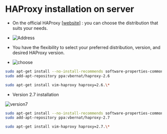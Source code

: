 # HAProxy installation on server

* On the official HAProxy [[website](https://www.haproxy.org/)] : you can choose the distribution that suits your needs.

* ![Address](https://github.com/hojat-gazestani/DevOps/blob/main/haproxy/pictures/01-Address.png)


* You have the flexibility to select your preferred distribution, version, and desired HAProxy version.

* ![choose](https://github.com/hojat-gazestani/DevOps/blob/main/haproxy/pictures/02-choose.png)

```bash
sudo apt-get install --no-install-recommends software-properties-common
sudo add-apt-repository ppa:vbernat/haproxy-2.6

sudo apt-get install vim-haproxy haproxy=2.6.\*
```

* Version 2.7 installation 

![version7](https://haproxy.debian.net/#distribution=Ubuntu&release=focal&version=2.7)

```bash
sudo apt-get install --no-install-recommends software-properties-common
sudo add-apt-repository ppa:vbernat/haproxy-2.7

sudo apt-get install vim-haproxy haproxy=2.7.\*
```